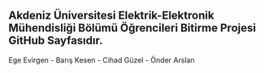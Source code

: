 ## Akdeniz Üniversitesi Elektrik-Elektronik Mühendisliği Bölümü Öğrencileri Bitirme Projesi GitHub Sayfasıdır.

Ege Evirgen - Barış Kesen - Cihad Güzel - Önder Arslan
